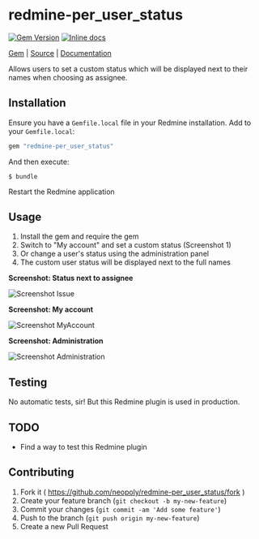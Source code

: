 [github]: https://github.com/neopoly/redmine-per_user_status
[doc]: http://rubydoc.info/github/neopoly/redmine-per_user_status/master/file/README.md
[gem]: https://rubygems.org/gems/redmine-per_user_status
[gem-badge]: https://img.shields.io/gem/v/redmine-per_user_status.svg
[inchpages]: https://inch-ci.org/github/neopoly/redmine-per_user_status
[inchpages-badge]: https://inch-ci.org/github/neopoly/redmine-per_user_status.svg?branch=master&style=flat

# redmine-per_user_status

[![Gem Version][gem-badge]][gem]
[![Inline docs][inchpages-badge]][inchpages]

[Gem][gem] |
[Source][github] |
[Documentation][doc]


Allows users to set a custom status which will be displayed next to their names when choosing as assignee.

## Installation

Ensure you have a `Gemfile.local` file in your Redmine installation. Add to your `Gemfile.local`:

```ruby
gem "redmine-per_user_status"
```

And then execute:

```
$ bundle
```

Restart the Redmine application

## Usage

1. Install the gem and require the gem
2. Switch to "My account" and set a custom status (Screenshot 1)
3. Or change a user's status using the administration panel
4. The custom user status will be displayed next to the full names

**Screenshot: Status next to assignee**

![Screenshot Issue](https://neopoly.github.io/redmine-per_user_status/images/screenshot1.png)

**Screenshot: My account**

![Screenshot MyAccount](https://neopoly.github.io/redmine-per_user_status/images/screenshot2.png)

**Screenshot: Administration**

![Screenshot Administration](https://neopoly.github.io/redmine-per_user_status/images/screenshot3.png)

## Testing

No automatic tests, sir! But this Redmine plugin is used in production.

## TODO

* Find a way to test this Redmine plugin

## Contributing

1. Fork it ( https://github.com/neopoly/redmine-per_user_status/fork )
2. Create your feature branch (`git checkout -b my-new-feature`)
3. Commit your changes (`git commit -am 'Add some feature'`)
4. Push to the branch (`git push origin my-new-feature`)
5. Create a new Pull Request
